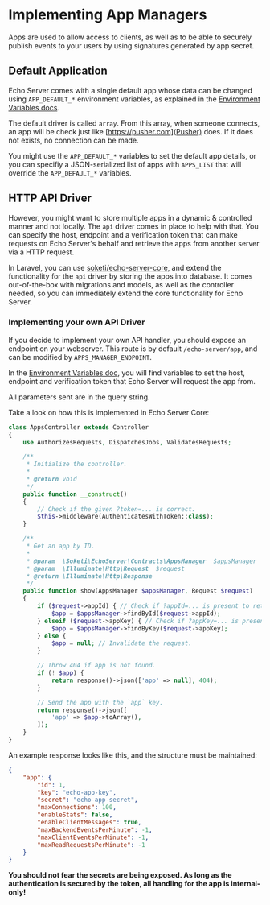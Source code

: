 # Implementing App Managers

Apps are used to allow access to clients, as well as to be able to securely publish events to your users by using signatures generated by app secret.

## Default Application

Echo Server comes with a single default app whose data can be changed using `APP_DEFAULT_*` environment variables, as explained in the [Environment Variables docs](ENV.md#default-application).

The default driver is called `array`. From this array, when someone connects, an app will be check just like [https://pusher.com](Pusher) does. If it does not exists, no connection can be made.

You might use the `APP_DEFAULT_*` variables to set the default app details, or you can specifiy a JSON-serialized list of apps with `APPS_LIST` that will override the `APP_DEFAULT_*` variables.

## HTTP API Driver

However, you might want to store multiple apps in a dynamic & controlled manner and not locally. The `api` driver comes in place to help with that. You can specify the host, endpoint and a verification token that can make requests on Echo Server's behalf and retrieve the apps from another server via a HTTP request.

In Laravel, you can use [soketi/echo-server-core](https://github.com/soketi/echo-server-core), and extend the functionality for the `api` driver by storing the apps into database. It comes out-of-the-box with migrations and models, as well as the controller needed, so you can immediately extend the core functionality for Echo Server.

### Implementing your own API Driver

If you decide to implement your own API handler, you should expose an endpoint on your webserver. This route is by default `/echo-server/app`, and can be modified by `APPS_MANAGER_ENDPOINT`.

In the [Environment Variables doc](ENV.md#apps-manager), you will find variables to set the host, endpoint and verification token that Echo Server will request the app from.

All parameters sent are in the query string.

Take a look on how this is implemented in Echo Server Core:

```php
class AppsController extends Controller
{
    use AuthorizesRequests, DispatchesJobs, ValidatesRequests;

    /**
     * Initialize the controller.
     *
     * @return void
     */
    public function __construct()
    {
        // Check if the given ?token=... is correct.
        $this->middleware(AuthenticatesWithToken::class);
    }

    /**
     * Get an app by ID.
     *
     * @param  \Soketi\EchoServer\Contracts\AppsManager  $appsManager
     * @param  \Illuminate\Http\Request  $request
     * @return \Illuminate\Http\Response
     */
    public function show(AppsManager $appsManager, Request $request)
    {
        if ($request->appId) { // Check if ?appId=... is present to retrieve app by ID.
            $app = $appsManager->findById($request->appId);
        } elseif ($request->appKey) { // Check if ?appKey=... is present to retrieve app by ID.
            $app = $appsManager->findByKey($request->appKey);
        } else {
            $app = null; // Invalidate the request.
        }

        // Throw 404 if app is not found.
        if (! $app) {
            return response()->json(['app' => null], 404);
        }

        // Send the app with the `app` key.
        return response()->json([
            'app' => $app->toArray(),
        ]);
    }
}
```

An example response looks like this, and the structure must be maintained:

```json
{
    "app": {
        "id": 1,
        "key": "echo-app-key",
        "secret": "echo-app-secret",
        "maxConnections": 100,
        "enableStats": false,
        "enableClientMessages": true,
        "maxBackendEventsPerMinute": -1,
        "maxClientEventsPerMinute": -1,
        "maxReadRequestsPerMinute": -1
    }
}
```

**You should not fear the secrets are being exposed. As long as the authentication is secured by the token, all handling for the app is internal-only!**
